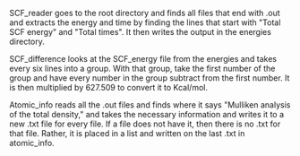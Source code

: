 SCF_reader goes to the root directory and finds all files that end with .out and extracts the energy and time by finding the lines that start with "Total SCF energy" and "Total times". It then writes the output in the energies directory.

SCF_difference looks at the SCF_energy file from the energies and takes every six lines into a group. With that group, take the first number of the group and have every number in the group subtract from the first number. It is then multiplied by 627.509 to convert it to Kcal/mol.

Atomic_info reads all the .out files and finds where it says "Mulliken analysis of the total density," and takes the necessary information and writes it to a new .txt file for every file. If a file does not have it, then there is no .txt for that file. Rather, it is placed in a list and written on the last .txt in atomic_info.